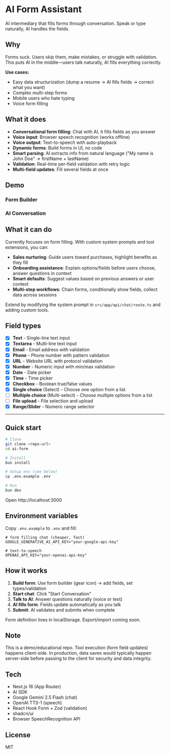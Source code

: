 # AI Form Assistant

AI intermediary that fills forms through conversation. Speak or type naturally, AI handles the fields.

## Why

Forms suck. Users skip them, make mistakes, or struggle with validation. This puts AI in the middle—users talk naturally, AI fills everything correctly.

**Use cases:**
- Easy data structurization (dump a resume → AI fills fields → correct what you want)
- Complex multi-step forms
- Mobile users who hate typing
- Voice form filling

## What it does

- **Conversational form filling**: Chat with AI, it fills fields as you answer
- **Voice input**: Browser speech recognition (works offline)
- **Voice output**: Text-to-speech with auto-playback
- **Dynamic forms**: Build forms in UI, no code
- **Smart parsing**: AI extracts info from natural language ("My name is John Doe" → firstName + lastName)
- **Validation**: Real-time per-field validation with retry logic
- **Multi-field updates**: Fill several fields at once

## Demo

### Form Builder
<!-- [Demo: Form Builder UI - drag fields, configure types, validation rules] -->

### AI Conversation
<!-- [Demo: AI dialogue filling form - user speaks/types, AI fills fields in real-time] -->

## What it can do

Currently focuses on form filling. With custom system prompts and tool extensions, you can:

- **Sales nurturing**: Guide users toward purchases, highlight benefits as they fill
- **Onboarding assistance**: Explain options/fields before users choose, answer questions in context
- **Smart defaults**: Suggest values based on previous answers or user context
- **Multi-step workflows**: Chain forms, conditionally show fields, collect data across sessions

Extend by modifying the system prompt in `src/app/api/chat/route.ts` and adding custom tools.

## Field types
- [x] **Text** - Single-line text input
- [x] **Textarea** - Multi-line text input
- [x] **Email** - Email address with validation
- [x] **Phone** - Phone number with pattern validation
- [x] **URL** - Website URL with protocol validation
- [x] **Number** - Numeric input with min/max validation
- [x] **Date** - Date picker
- [x] **Time** - Time picker
- [x] **Checkbox** - Boolean true/false values
- [x] **Single choice** (Select) - Choose one option from a list
- [ ] **Multiple choice** (Multi-select) - Choose multiple options from a list
- [ ] **File upload** - File selection and upload
- [x] **Range/Slider** - Numeric range selector

---

## Quick start

```bash
# Clone
git clone <repo-url>
cd ai-form

# Install
bun install

# Setup env (see below)
cp .env.example .env

# Run
bun dev
```

Open http://localhost:3000

## Environment variables

Copy `.env.example` to `.env` and fill:

```
# form filling chat (cheaper, fast)
GOOGLE_GENERATIVE_AI_API_KEY="your-google-api-key"

# text-to-speech
OPENAI_API_KEY="your-openai-api-key"
```

## How it works

1. **Build form**: Use form builder (gear icon) → add fields, set types/validation
2. **Start chat**: Click "Start Conversation"
3. **Talk to AI**: Answer questions naturally (voice or text)
4. **AI fills form**: Fields update automatically as you talk
5. **Submit**: AI validates and submits when complete

Form definition lives in localStorage. Export/import coming soon.

## Note

This is a demo/educational repo. Tool execution (form field updates) happens client-side. In production, data saves would typically happen server-side before passing to the client for security and data integrity.

## Tech

- Next.js 16 (App Router)
- AI SDK
- Google Gemini 2.5 Flash (chat)
- OpenAI TTS-1 (speech)
- React Hook Form + Zod (validation)
- shadcn/ui
- Browser SpeechRecognition API

## License

MIT
